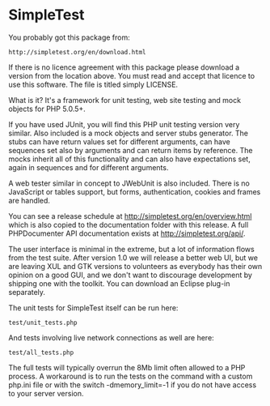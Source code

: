SimpleTest
==========

You probably got this package from:

    http://simpletest.org/en/download.html

If there is no licence agreement with this package please download
a version from the location above. You must read and accept that
licence to use this software. The file is titled simply LICENSE.

What is it? It's a framework for unit testing, web site testing and
mock objects for PHP 5.0.5+.

If you have used JUnit, you will find this PHP unit testing version very
similar. Also included is a mock objects and server stubs generator.
The stubs can have return values set for different arguments, can have
sequences set also by arguments and can return items by reference.
The mocks inherit all of this functionality and can also have
expectations set, again in sequences and for different arguments.

A web tester similar in concept to JWebUnit is also included. There is no
JavaScript or tables support, but forms, authentication, cookies and
frames are handled.

You can see a release schedule at http://simpletest.org/en/overview.html
which is also copied to the documentation folder with this release.
A full PHPDocumenter API documentation exists at
http://simpletest.org/api/.

The user interface is minimal in the extreme, but a lot of information 
flows from the test suite. After version 1.0 we will release a better 
web UI, but we are leaving XUL and GTK versions to volunteers as 
everybody has their own opinion on a good GUI, and we don't want to 
discourage development by shipping one with the toolkit. You can 
download an Eclipse plug-in separately. 

The unit tests for SimpleTest itself can be run here:

    test/unit_tests.php

And tests involving live network connections as well are here:

    test/all_tests.php

The full tests will typically overrun the 8Mb limit often allowed
to a PHP process. A workaround is to run the tests on the command
with a custom php.ini file or with the switch -dmemory_limit=-1
if you do not have access to your server version.
